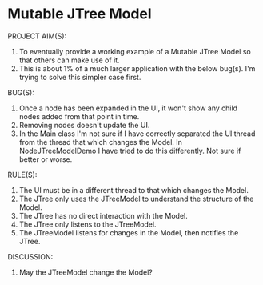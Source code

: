 Mutable JTree Model
===================

PROJECT AIM(S):

1. To eventually provide a working example of a Mutable JTree Model so that others can make use of it.
2. This is about 1% of a much larger application with the below bug(s). I'm trying to solve this simpler case first.

BUG(S):

1. Once a node has been expanded in the UI, it won't show any child nodes added from that point in time.
2. Removing nodes doesn't update the UI.
3. In the Main class I'm not sure if I have correctly separated the UI thread from the thread that which 
changes the Model.
  In NodeJTreeModelDemo I have tried to do this differently. Not sure if better or worse.

RULE(S):

1. The UI must be in a different thread to that which changes the Model.
2. The JTree only uses the JTreeModel to understand the structure of the Model.
3. The JTree has no direct interaction with the Model.
4. The JTree only listens to the JTreeModel.
5. The JTreeModel listens for changes in the Model, then notifies the JTree.

DISCUSSION:

1. May the JTreeModel change the Model?

